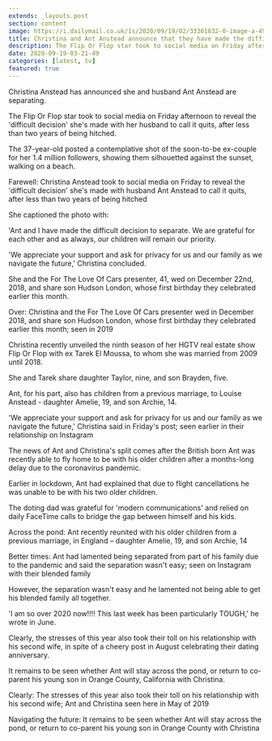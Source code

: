 ```yaml
---
extends: _layouts.post
section: content
image: https://i.dailymail.co.uk/1s/2020/09/19/02/33361832-0-image-a-49_1600478182554.jpg 
title: Christina and Ant Anstead announce that they have made the difficult decision to separate 
description: The Flip Or Flop star took to social media on Friday afternoon to reveal the difficult decision shes made with her husband  to call it quits, after less than two years of being hitched. 
date: 2020-09-19-03-21-49 
categories: [latest, tv] 
featured: true 
--- 
```

Christina Anstead has announced she and husband Ant Anstead are separating.

The Flip Or Flop star took to social media on Friday afternoon to reveal the 'difficult decision' she's made with her husband to call it quits, after less than two years of being hitched.

The 37-year-old posted a contemplative shot of the soon-to-be ex-couple for her 1.4 million followers, showing them silhouetted against the sunset, walking on a beach.

Farewell: Christina Anstead took to social media on Friday to reveal the 'difficult decision' she's made with husband Ant Anstead to call it quits, after less than two years of being hitched

She captioned the photo with:

'Ant and I have made the difficult decision to separate. We are grateful for each other and as always, our children will remain our priority.  

'We appreciate your support and ask for privacy for us and our family as we navigate the future,' Christina concluded.

She and the For The Love Of Cars presenter, 41, wed on December 22nd, 2018, and share son Hudson London, whose first birthday they celebrated earlier this month.

Over: Christina and the For The Love Of Cars presenter wed in December 2018, and share son Hudson London, whose first birthday they celebrated earlier this month; seen in 2019

Christina recently unveiled the ninth season of her HGTV real estate show Flip Or Flop with ex Tarek El Moussa, to whom she was married from 2009 until 2018.

She and Tarek share daughter Taylor, nine, and son Brayden, five. 

Ant, for his part, also has children from a previous marriage, to Louise Anstead - daughter Amelie, 19, and son Archie, 14. 

'We appreciate your support and ask for privacy for us and our family as we navigate the future,' Christina said in Friday's post; seen earlier in their relationship on Instagram 

The news of Ant and Christina's split comes after the British born Ant was recently able to fly home to be with his older children after a months-long delay due to the coronavirus pandemic.

Earlier in lockdown, Ant had explained that due to flight cancellations he was unable to be with his two older children.

The doting dad was grateful for 'modern communications' and relied on daily FaceTime calls to bridge the gap between himself and his kids. 

Across the pond: Ant recently reunited with his older children from a previous marriage, in England – daughter Amelie, 19, and son Archie, 14

Better times: Ant had lamented being separated from part of his family due to the pandemic and said the separation wasn't easy; seen on Instagram with their blended family

However, the separation wasn't easy and he lamented not being able to get his blended family all together.

'I am so over 2020 now!!!! This last week has been particularly TOUGH,' he wrote in June.

Clearly, the stresses of this year also took their toll on his relationship with his second wife, in spite of a cheery post in August celebrating their dating anniversary. 

It remains to be seen whether Ant will stay across the pond, or return to co-parent his young son in Orange County, California with Christina. 

Clearly: The stresses of this year also took their toll on his relationship with his second wife; Ant and Christina seen here in May of 2019

Navigating the future: It remains to be seen whether Ant will stay across the pond, or return to co-parent his young son in Orange County with Christina

